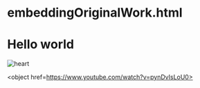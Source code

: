 # embeddingOriginalWork.html

<!DOCTYPE html>
<html>
   <head>
     <title>Hello world</title>
   <head>
   <body>
     <h1>Hello world</h1>
     
  <img src="www.w3cschool.cn/images/boat.gif" alt="heart">
                                     
   <object href=https://www.youtube.com/watch?v=pynDvIsLoU0>
   </body>
</html>

